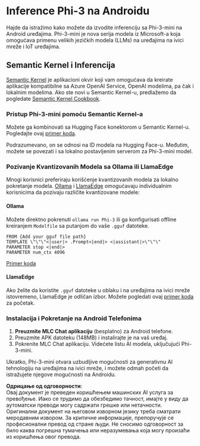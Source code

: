# **Inference Phi-3 na Androidu**

Hajde da istražimo kako možete da izvodite inferenciju sa Phi-3-mini na Android uređajima. Phi-3-mini je nova serija modela iz Microsoft-a koja omogućava primenu velikih jezičkih modela (LLMs) na uređajima na ivici mreže i IoT uređajima.

## Semantic Kernel i Inferencija

[Semantic Kernel](https://github.com/microsoft/semantic-kernel) je aplikacioni okvir koji vam omogućava da kreirate aplikacije kompatibilne sa Azure OpenAI Service, OpenAI modelima, pa čak i lokalnim modelima. Ako ste novi u Semantic Kernel-u, predlažemo da pogledate [Semantic Kernel Cookbook](https://github.com/microsoft/SemanticKernelCookBook?WT.mc_id=aiml-138114-kinfeylo).

### Pristup Phi-3-mini pomoću Semantic Kernel-a

Možete ga kombinovati sa Hugging Face konektorom u Semantic Kernel-u. Pogledajte ovaj [primer koda](https://github.com/Azure-Samples/Phi-3MiniSamples/tree/main/semantickernel?WT.mc_id=aiml-138114-kinfeylo).

Podrazumevano, on se odnosi na ID modela na Hugging Face-u. Međutim, možete se povezati i sa lokalno postavljenim serverom za Phi-3-mini model.

### Pozivanje Kvantizovanih Modela sa Ollama ili LlamaEdge

Mnogi korisnici preferiraju korišćenje kvantizovanih modela za lokalno pokretanje modela. [Ollama](https://ollama.com/) i [LlamaEdge](https://llamaedge.com) omogućavaju individualnim korisnicima da pozivaju različite kvantizovane modele:

#### Ollama

Možete direktno pokrenuti `ollama run Phi-3` ili ga konfigurisati offline kreiranjem `Modelfile` sa putanjom do vaše `.gguf` datoteke.

```gguf
FROM {Add your gguf file path}
TEMPLATE \"\"\"<|user|> .Prompt<|end|> <|assistant|>\"\"\"
PARAMETER stop <|end|>
PARAMETER num_ctx 4096
```

[Primer koda](https://github.com/Azure-Samples/Phi-3MiniSamples/tree/main/ollama?WT.mc_id=aiml-138114-kinfeylo)

#### LlamaEdge

Ako želite da koristite `.gguf` datoteke u oblaku i na uređajima na ivici mreže istovremeno, LlamaEdge je odličan izbor. Možete pogledati ovaj [primer koda](https://github.com/Azure-Samples/Phi-3MiniSamples/tree/main/wasm?WT.mc_id=aiml-138114-kinfeylo) za početak.

### Instalacija i Pokretanje na Android Telefonima

1. **Preuzmite MLC Chat aplikaciju** (besplatno) za Android telefone.
2. Preuzmite APK datoteku (148MB) i instalirajte je na vaš uređaj.
3. Pokrenite MLC Chat aplikaciju. Videćete listu AI modela, uključujući Phi-3-mini.

Ukratko, Phi-3-mini otvara uzbudljive mogućnosti za generativnu AI tehnologiju na uređajima na ivici mreže, i možete odmah početi da istražujete njegove mogućnosti na Androidu.

**Одрицање од одговорности**:  
Овај документ је преведен коришћењем машинских AI услуга за превођење. Иако се трудимо да обезбедимо тачност, имајте у виду да аутоматски преводи могу садржати грешке или нетачности. Оригинални документ на његовом изворном језику треба сматрати меродавним извором. За критичне информације, препоручује се професионални превод од стране људи. Не сносимо одговорност за било каква погрешна тумачења или неразумевања која могу произаћи из коришћења овог превода.